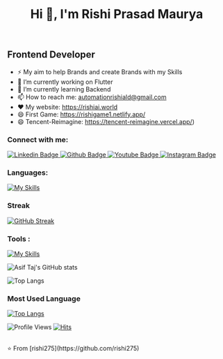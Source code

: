  <h1 align="center">Hi 👋, I'm Rishi Prasad Maurya</h1>
 <pre>  </pre> <h2 align="left">Frontend Developer</h2>

- ⚡  My aim to help Brands and create Brands with my Skills
- 🔭 I’m currently working on Flutter
- 🌱 I’m currently learning Backend 
- 📫 How to reach me: automationrishiald@gmail.com
- ❤️ My website: https://rishiai.world
- 😄 First Game: https://rishigame1.netlify.app/
- 😄 Tencent-Reimagine: https://tencent-reimagine.vercel.app/)
  
### Connect with me:
<div id="badges">
    <a href=https://www.linkedin.com/in/rishi-prasad-maurya-706802250/">
    <img src="https://img.shields.io/badge/Linkedin-ciyan?style=for-the-badge&logo=Linkedin&logoColor=red" alt="Linkedin Badge"/>
  </a>
  <a href=https://github.com/Rishi275">
    <img src="https://img.shields.io/badge/Github-white?style=for-the-badge&logo=Github&logoColor=black" alt="Github Badge"/>
  </a>
  <a href="https://www.youtube.com/channel/UC2QyEs_S-nuUKzJgh0alx7Q">
    <img src="https://img.shields.io/badge/YouTube-red?style=for-the-badge&logo=youtube&logoColor=white" alt="Youtube Badge"/>
  </a>
   <a href="https://www.instagram.com/t_a_r_rishi/?igshid=YmMyMTA2M2Y%3D">
    <img src="https://img.shields.io/badge/Instagram-purple?style=for-the-badge&logo=instagram&logoColor=white" alt="Instagram Badge"/>
  </a>
</div>

### Languages:
[![My Skills](https://skillicons.dev/icons?i=html,css,js,react,tailwindcss,nodejs,flutter,dart,firebase)](https://skillicons.dev)

### Streak 
[![GitHub Streak](https://streak-stats.demolab.com/?user=yourusername&theme=highcontrast&hide_border=true)](https://git.io/streak-stats)

### Tools :
[![My Skills](https://skillicons.dev/icons?i=github,git,figma,vscode,androidstudio)](https://skillicons.dev)

![Asif Taj's GitHub stats](https://github-readme-stats.vercel.app/api?username=rishi275&show_icons=true&theme=dark)

![Top Langs](https://github-readme-stats.vercel.app/api/top-langs/?username=rishi275&theme=dark)

### Most Used Language 
[![Top Langs](https://github-readme-stats.vercel.app/api/top-langs/?username=yourusername&layout=compact&theme=dark&hide_border=true)](https://github.com/anuraghazra/github-readme-stats)

![Profile Views](https://komarev.com/ghpvc/?username=yourusername&color=blue&style=flat)
[![Hits](https://hits.seeyoufarm.com/api/count/incr/badge.svg?url=github.com/yourusername&title=Profile%20Views)](https://hits.seeyoufarm.com)


<br>
⭐️ From [rishi275](https://github.com/rishi275)
